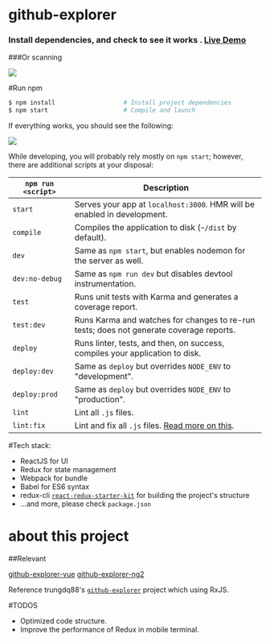 # github-explorer

### Install dependencies, and check to see it works . [Live Demo](https://ruanhaojian.github.io/Github-Explorer-Demo/)

###Or scanning

<img src="https://ruanhaojian.github.io/Github-Explorer-Demo/qr_code.png" />

#Run npm

```bash
$ npm install                   # Install project dependencies
$ npm start                     # Compile and launch
```
If everything works, you should see the following:

<img src="http://i.imgur.com/zR7VRG6.png?2" />

While developing, you will probably rely mostly on `npm start`; however, there are additional scripts at your disposal:

|`npm run <script>`|Description|
|------------------|-----------|
|`start`|Serves your app at `localhost:3000`. HMR will be enabled in development.|
|`compile`|Compiles the application to disk (`~/dist` by default).|
|`dev`|Same as `npm start`, but enables nodemon for the server as well.|
|`dev:no-debug`|Same as `npm run dev` but disables devtool instrumentation.|
|`test`|Runs unit tests with Karma and generates a coverage report.|
|`test:dev`|Runs Karma and watches for changes to re-run tests; does not generate coverage reports.|
|`deploy`|Runs linter, tests, and then, on success, compiles your application to disk.|
|`deploy:dev`|Same as `deploy` but overrides `NODE_ENV` to "development".|
|`deploy:prod`|Same as `deploy` but overrides `NODE_ENV` to "production".|
|`lint`|Lint all `.js` files.|
|`lint:fix`|Lint and fix all `.js` files. [Read more on this](http://eslint.org/docs/user-guide/command-line-interface.html#fix).|


#Tech stack:
* ReactJS for UI
* Redux for state management
* Webpack for bundle
* Babel for ES6 syntax
* redux-cli [`react-redux-starter-kit`](https://github.com/davezuko/react-redux-starter-kit) for building the project's structure
* ...and more, please check `package.json`

# about this project

##Relevant

[github-explorer-vue](https://github.com/ruanhaojian/github-explorer-vue)   [github-explorer-ng2](https://github.com/ruanhaojian/github-explorer-ng2)


Reference trungdq88's [`github-explorer`](https://github.com/trungdq88/github-explorer) project which using RxJS.

#TODOS

* Optimized code structure.
* Improve the performance of Redux in mobile terminal.